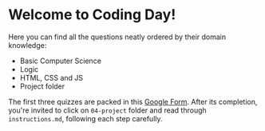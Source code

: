 # Welcome to Coding Day!
Here you can find all the questions neatly ordered by their domain knowledge:
- Basic Computer Science
- Logic
- HTML, CSS and JS
- Project folder

The first three quizzes are packed in this [Google Form](https://docs.google.com/forms/d/1qp7AU17xIqwTJ98SxDJJQ-D0i4BP2qWw0mYUleRZFms/viewform?edit_requested=true).
After its completion, you're invited to click on `04-project` folder and read through `instructions.md`, following each step carefully.

